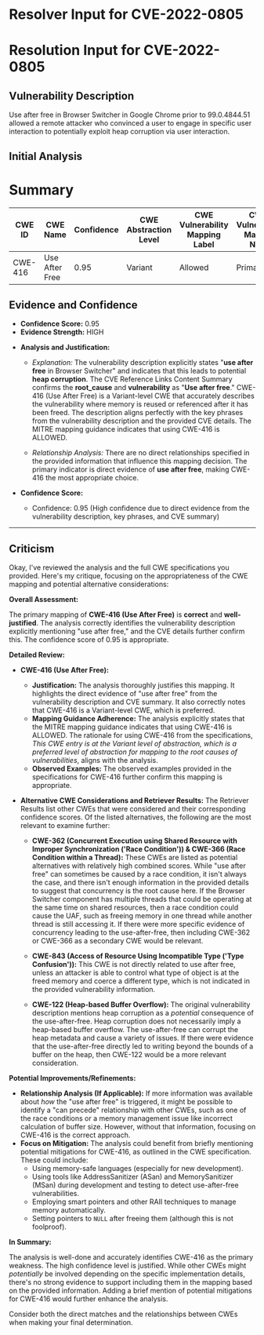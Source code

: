 # Resolver Input for CVE-2022-0805

# Resolution Input for CVE-2022-0805

## Vulnerability Description
Use after free in Browser Switcher in Google Chrome prior to 99.0.4844.51 allowed a remote attacker who convinced a user to engage in specific user interaction to potentially exploit heap corruption via user interaction.

## Initial Analysis
# Summary
| CWE ID | CWE Name | Confidence | CWE Abstraction Level | CWE Vulnerability Mapping Label | CWE-Vulnerability Mapping Notes |
|---|---|---|---|---|---|
| CWE-416 | Use After Free | 0.95 | Variant | Allowed | Primary CWE |

## Evidence and Confidence

*   **Confidence Score:** 0.95
*   **Evidence Strength:** HIGH

- **Analysis and Justification:**  
  - *Explanation:* The vulnerability description explicitly states "**use after free** in Browser Switcher" and indicates that this leads to potential **heap corruption**. The CVE Reference Links Content Summary confirms the **root_cause** and **vulnerability** as "**Use after free**." CWE-416 (Use After Free) is a Variant-level CWE that accurately describes the vulnerability where memory is reused or referenced after it has been freed. The description aligns perfectly with the key phrases from the vulnerability description and the provided CVE details. The MITRE mapping guidance indicates that using CWE-416 is ALLOWED.

  - *Relationship Analysis:* There are no direct relationships specified in the provided information that influence this mapping decision. The primary indicator is direct evidence of **use after free**, making CWE-416 the most appropriate choice.

- **Confidence Score:**  
  - Confidence: 0.95 (High confidence due to direct evidence from the vulnerability description, key phrases, and CVE summary)

---

## Criticism
Okay, I've reviewed the analysis and the full CWE specifications you provided. Here's my critique, focusing on the appropriateness of the CWE mapping and potential alternative considerations:

**Overall Assessment:**

The primary mapping of **CWE-416 (Use After Free)** is **correct** and **well-justified**. The analysis correctly identifies the vulnerability description explicitly mentioning "use after free," and the CVE details further confirm this. The confidence score of 0.95 is appropriate.

**Detailed Review:**

*   **CWE-416 (Use After Free):**
    *   **Justification:** The analysis thoroughly justifies this mapping. It highlights the direct evidence of "use after free" from the vulnerability description and CVE summary. It also correctly notes that CWE-416 is a Variant-level CWE, which is preferred.
    *   **Mapping Guidance Adherence:** The analysis explicitly states that the MITRE mapping guidance indicates that using CWE-416 is ALLOWED. The rationale for using CWE-416 from the specifications, *This CWE entry is at the Variant level of abstraction, which is a preferred level of abstraction for mapping to the root causes of vulnerabilities*, aligns with the analysis.
    *   **Observed Examples:** The observed examples provided in the specifications for CWE-416 further confirm this mapping is appropriate.

*   **Alternative CWE Considerations and Retriever Results:** The Retriever Results list other CWEs that were considered and their corresponding confidence scores. Of the listed alternatives, the following are the most relevant to examine further:

    *   **CWE-362 (Concurrent Execution using Shared Resource with Improper Synchronization ('Race Condition')) & CWE-366 (Race Condition within a Thread):** These CWEs are listed as potential alternatives with relatively high combined scores. While "use after free" can sometimes be caused by a race condition, it isn't always the case, and there isn't enough information in the provided details to suggest that concurrency is the root cause here. If the Browser Switcher component has multiple threads that could be operating at the same time on shared resources, then a race condition could cause the UAF, such as freeing memory in one thread while another thread is still accessing it. If there were more specific evidence of concurrency leading to the use-after-free, then including CWE-362 or CWE-366 as a secondary CWE would be relevant.

    *   **CWE-843 (Access of Resource Using Incompatible Type ('Type Confusion')):** This CWE is not directly related to use after free, unless an attacker is able to control what type of object is at the freed memory and coerce a different type, which is not indicated in the provided vulnerability information.

    *   **CWE-122 (Heap-based Buffer Overflow):** The original vulnerability description mentions heap corruption as a *potential* consequence of the use-after-free. Heap corruption does not necessarily imply a heap-based buffer overflow. The use-after-free can corrupt the heap metadata and cause a variety of issues. If there were evidence that the use-after-free directly led to writing beyond the bounds of a buffer on the heap, then CWE-122 would be a more relevant consideration.

**Potential Improvements/Refinements:**

*   **Relationship Analysis (If Applicable):** If more information was available about *how* the "use after free" is triggered, it might be possible to identify a "can precede" relationship with other CWEs, such as one of the race conditions or a memory management issue like incorrect calculation of buffer size. However, without that information, focusing on CWE-416 is the correct approach.
*   **Focus on Mitigation:** The analysis could benefit from briefly mentioning potential mitigations for CWE-416, as outlined in the CWE specification. These could include:
    *   Using memory-safe languages (especially for new development).
    *   Using tools like AddressSanitizer (ASan) and MemorySanitizer (MSan) during development and testing to detect use-after-free vulnerabilities.
    *   Employing smart pointers and other RAII techniques to manage memory automatically.
    *   Setting pointers to `NULL` after freeing them (although this is not foolproof).

**In Summary:**

The analysis is well-done and accurately identifies CWE-416 as the primary weakness. The high confidence level is justified. While other CWEs might *potentially* be involved depending on the specific implementation details, there's no strong evidence to support including them in the mapping based on the provided information. Adding a brief mention of potential mitigations for CWE-416 would further enhance the analysis.

Consider both the direct matches and the relationships between CWEs
when making your final determination.
        